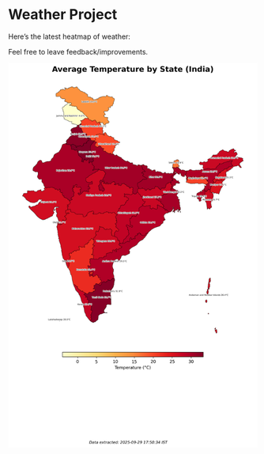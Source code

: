 # Weather Project

Here’s the latest heatmap of weather:

Feel free to leave feedback/improvements.

![India Heatmap](docs/assets/india_heatmap.png?v=DA7994)
